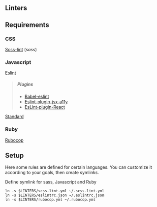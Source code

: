 Linters
-------
## Requirements

### CSS

[Scss-lint](https://github.com/brigade/scss-lint) (_sass_)

### Javascript

[Eslint](http://eslint.org/)
> ##### Plugins
>
> * [Babel-eslint](https://github.com/babel/babel-eslint)
> * [Eslint-plugin-jsx-a11y](https://github.com/evcohen/eslint-plugin-jsx-a11y)
> * [EsLint-plugin-React](https://github.com/yannickcr/eslint-plugin-react)

[Standard](https://standardjs.com)

### Ruby

[Rubocop](http://rubocop.readthedocs.io)

## Setup

Here some rules are defined for certain languages. You can customize it according to your goals, then create symlinks.

Define symlink for sass, Javascript and Ruby

    ln -s $LINTERS/scss-lint.yml ~/.scss-lint.yml
    ln -s $LINTERS/eslintrc.json ~/.eslintrc.json
    ln -s $LINTERS/rubocop.yml ~/.rubocop.yml
